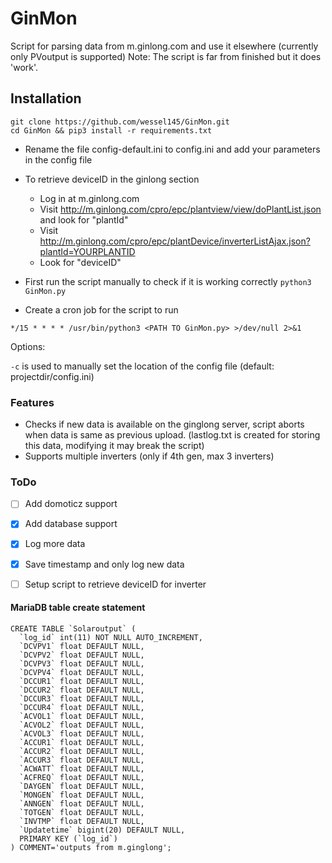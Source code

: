 # GinMon
Script for parsing data from m.ginlong.com and use it elsewhere (currently only PVoutput is supported)
Note: The script is far from finished but it does 'work'. 

## Installation
```git clone https://github.com/wessel145/GinMon.git```   
```cd GinMon && pip3 install -r requirements.txt  ```

- Rename the file config-default.ini to config.ini and add your parameters in the config file

- To retrieve deviceID in the ginlong section  
  - Log in at m.ginlong.com
  - Visit http://m.ginlong.com/cpro/epc/plantview/view/doPlantList.json and look for "plantId"
  - Visit http://m.ginlong.com/cpro/epc/plantDevice/inverterListAjax.json?plantId=YOURPLANTID
  - Look for "deviceID"

- First run the script manually to check if it is working correctly
```python3 GinMon.py```

- Create a cron job for the script to run  

```*/15 * * * * /usr/bin/python3 <PATH TO GinMon.py> >/dev/null 2>&1```

Options:

```-c``` is used to manually set the location of the config file (default: projectdir/config.ini)

### Features
- Checks if new data is available on the ginglong server, script aborts when data is same as previous upload. (lastlog.txt is created for storing this data, modifying it may break the script)
- Supports multiple inverters (only if 4th gen, max 3 inverters)
### ToDo
- [ ] Add domoticz support
- [x] Add database support
- [x] Log more data
- [x] Save timestamp and only log new data
- [ ] Setup script to retrieve deviceID for inverter


#### MariaDB table create statement
```
CREATE TABLE `Solaroutput` (
  `log_id` int(11) NOT NULL AUTO_INCREMENT,
  `DCVPV1` float DEFAULT NULL,
  `DCVPV2` float DEFAULT NULL,
  `DCVPV3` float DEFAULT NULL,
  `DCVPV4` float DEFAULT NULL,
  `DCCUR1` float DEFAULT NULL,
  `DCCUR2` float DEFAULT NULL,
  `DCCUR3` float DEFAULT NULL,
  `DCCUR4` float DEFAULT NULL,
  `ACVOL1` float DEFAULT NULL,
  `ACVOL2` float DEFAULT NULL,
  `ACVOL3` float DEFAULT NULL,
  `ACCUR1` float DEFAULT NULL,
  `ACCUR2` float DEFAULT NULL,
  `ACCUR3` float DEFAULT NULL,
  `ACWATT` float DEFAULT NULL,
  `ACFREQ` float DEFAULT NULL,
  `DAYGEN` float DEFAULT NULL,
  `MONGEN` float DEFAULT NULL,
  `ANNGEN` float DEFAULT NULL,
  `TOTGEN` float DEFAULT NULL,
  `INVTMP` float DEFAULT NULL,
  `Updatetime` bigint(20) DEFAULT NULL,
  PRIMARY KEY (`log_id`)
) COMMENT='outputs from m.ginglong';
```


